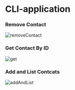 # CLI-application
### Remove Contact
![removeContact](https://github.com/daniellesarau/CLI-application/assets/123309317/73f4dbd3-939a-4eaa-93c9-9bcb31a5b6af)
### Get Contact By ID
![get](https://github.com/daniellesarau/CLI-application/assets/123309317/593650df-d5aa-43fa-b067-6d816b81935a)
### Add and List Contcats
![addAndList](https://github.com/daniellesarau/CLI-application/assets/123309317/17d38646-8358-457a-a7e0-bb36b2074fb0)
